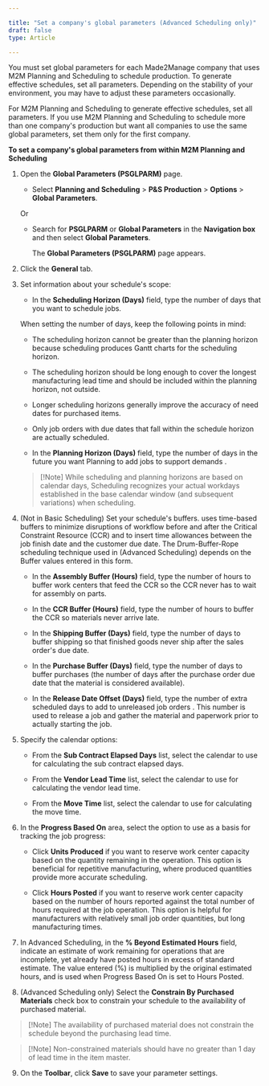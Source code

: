 ```yaml
---

title: "Set a company's global parameters (Advanced Scheduling only)"
draft: false
type: Article

---
```


You must set global parameters for each Made2Manage company that uses M2M Planning and Scheduling to schedule production. To generate effective schedules, set all parameters. Depending on the stability of your environment, you may have to adjust these parameters occasionally.

For M2M Planning and Scheduling to generate effective schedules, set all parameters. If you use M2M Planning and Scheduling to schedule more than one company's production but want all companies to use the same global parameters, set them only for the first company.

**To set a company's global parameters from within M2M Planning and Scheduling**

1. Open the **Global Parameters (PSGLPARM)** page.

    - Select **Planning and Scheduling** > **P&S Production** > **Options** > **Global Parameters**.

    Or

    - Search for **PSGLPARM** or **Global Parameters** in the **Navigation box** and then select **Global Parameters**.

        The **Global Parameters (PSGLPARM)**  page appears.

2. Click the **General** tab.

3. Set information about your schedule's scope:

    - In the **Scheduling Horizon (Days)** field, type the number of days that you want to schedule jobs.

    When setting the number of days, keep the following points in mind:

    - The scheduling horizon cannot be greater than the planning horizon because scheduling produces Gantt charts for the scheduling horizon.

    - The scheduling horizon should be long enough to cover the longest manufacturing lead time and should be included within the planning horizon, not outside.

    - Longer scheduling horizons generally improve the accuracy of need dates for purchased items.

    - Only job orders with due dates that fall within the schedule horizon are actually scheduled.

    - In the **Planning Horizon (Days)** field, type the number of days in the future you want Planning to add jobs to support demands .

    > [!Note] While scheduling and planning horizons are based on calendar days, Scheduling recognizes your actual workdays established in the base calendar window (and subsequent variations) when scheduling.

4. (Not in Basic Scheduling) Set your schedule's buffers. uses time-based buffers to minimize disruptions of workflow before and after the Critical Constraint Resource (CCR) and to insert time allowances between the job finish date and the customer due date. The Drum-Buffer-Rope scheduling technique used in (Advanced Scheduling) depends on the Buffer values entered in this form.

    - In the **Assembly Buffer (Hours)** field, type the number of hours to buffer work centers that feed the CCR so the CCR never has to wait for assembly on parts.

    - In the **CCR Buffer (Hours)** field, type the number of hours to buffer the CCR so materials never arrive late.

    - In the **Shipping Buffer (Days)** field, type the number of days to buffer shipping so that finished goods never ship after the sales order's due date.

    - In the **Purchase Buffer (Days)** field, type the number of days to buffer purchases (the number of days after the purchase order due date that the material is considered available).

    - In the **Release Date Offset (Days)** field, type the number of extra scheduled days to add to unreleased job orders . This number is used to release a job and gather the material and paperwork prior to actually starting the job.

5. Specify the calendar options:

    - From the **Sub Contract Elapsed Days** list, select the calendar to use for calculating the sub contract elapsed days.

    - From the **Vendor Lead Time** list, select the calendar to use for calculating the vendor lead time.

    - From the **Move Time** list, select the calendar to use for calculating the move time.

6. In the **Progress Based On** area, select the option to use as a basis for tracking the job progress:

    - Click **Units Produced** if you want to reserve work center capacity based on the quantity remaining in the operation. This option is beneficial for repetitive manufacturing, where produced quantities provide more accurate scheduling.

    - Click **Hours Posted** if you want to reserve work center capacity based on the number of hours reported against the total number of hours required at the job operation. This option is helpful for manufacturers with relatively small job order quantities, but long manufacturing times.

7. In Advanced Scheduling, in the **% Beyond Estimated Hours** field, indicate an estimate of work remaining for operations that are incomplete, yet already have posted hours in excess of standard estimate. The value entered (%) is multiplied by the original estimated hours, and is used when Progress Based On is set to Hours Posted.

8. (Advanced Scheduling only) Select the **Constrain By Purchased Materials** check box to constrain your schedule to the availability of purchased material.

> [!Note] The availability of purchased material does not constrain the schedule beyond the purchasing lead time.

> [!Note] Non-constrained materials should have no greater than 1 day of lead time in the item master.

9. On the **Toolbar**, click **Save** to save your parameter settings.

​

